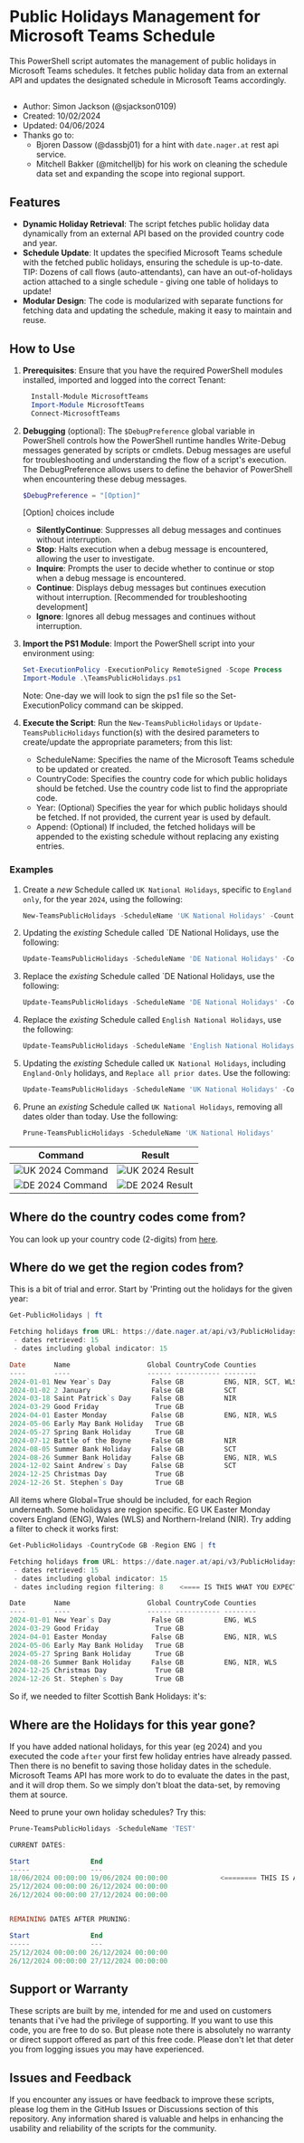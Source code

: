# Public Holidays Management for Microsoft Teams Schedule

This PowerShell script automates the management of public holidays in Microsoft Teams schedules. It fetches public holiday data from an external API and updates the designated schedule in Microsoft Teams accordingly.

##

- Author: Simon Jackson (@sjackson0109)
- Created: 10/02/2024
- Updated: 04/06/2024
- Thanks go to:
  - Bjoren Dassow (@dassbj01) for a hint with `date.nager.at` rest api service.
  - Mitchell Bakker (@mitchelljb) for his work on cleaning the schedule data set and expanding the scope into regional support.


## Features

- **Dynamic Holiday Retrieval**: The script fetches public holiday data dynamically from an external API based on the provided country code and year.
- **Schedule Update**: It updates the specified Microsoft Teams schedule with the fetched public holidays, ensuring the schedule is up-to-date. TIP: Dozens of call flows (auto-attendants), can have an out-of-holidays action attached to a single schedule - giving one table of holidays to update!
- **Modular Design**: The code is modularized with separate functions for fetching data and updating the schedule, making it easy to maintain and reuse.

## How to Use

1. **Prerequisites**: Ensure that you have the required PowerShell modules installed, imported and logged into the correct Tenant:
    ```powershell
      Install-Module MicrosoftTeams
      Import-Module MicrosoftTeams
      Connect-MicrosoftTeams
    ```
3. **Debugging** (optional): The `$DebugPreference` global variable in PowerShell controls how the PowerShell runtime handles Write-Debug messages generated by scripts or cmdlets. Debug messages are useful for troubleshooting and understanding the flow of a script's execution. The DebugPreference allows users to define the behavior of PowerShell when encountering these debug messages.
    ```powershell
    $DebugPreference = "[Option]"
    ```
    [Option]<Options> choices include
    - **SilentlyContinue**: Suppresses all debug messages and continues without interruption.
    - **Stop**: Halts execution when a debug message is encountered, allowing the user to investigate.
    - **Inquire**: Prompts the user to decide whether to continue or stop when a debug message is encountered.
    - **Continue**: Displays debug messages but continues execution without interruption. [Recommended for troubleshooting development]
    - **Ignore**: Ignores all debug messages and continues without interruption.
2. **Import the PS1 Module**: Import the PowerShell script into your environment using:
    ```powershell
    Set-ExecutionPolicy -ExecutionPolicy RemoteSigned -Scope Process
    Import-Module .\TeamsPublicHolidays.ps1
    ```
    Note: One-day we will look to sign the ps1 file so the Set-ExecutionPolicy command can be skipped.

4. **Execute the Script**: Run the `New-TeamsPublicHolidays` or `Update-TeamsPublicHolidays` function(s) with the desired parameters to create/update the appropriate parameters; from this list:
    - ScheduleName: Specifies the name of the Microsoft Teams schedule to be updated or created.
    - CountryCode: Specifies the country code for which public holidays should be fetched. Use the country code list to find the appropriate code.
    - Year: (Optional) Specifies the year for which public holidays should be fetched. If not provided, the current year is used by default.
    - Append: (Optional) If included, the fetched holidays will be appended to the existing schedule without replacing any existing entries.

### Examples

1. Create a *new* Schedule called `UK National Holidays`, specific to `England only`, for the year `2024`, using the following:
   ```powershell
   New-TeamsPublicHolidays -ScheduleName 'UK National Holidays' -CountryCode 'GB' -Region 'ENG'
   ```
2. Updating the *existing* Schedule called `DE National Holidays, use the following:
   ```powershell
   Update-TeamsPublicHolidays -ScheduleName 'DE National Holidays' -CountryCode 'DE' -Year '2026'
   ```
3. Replace the *existing* Schedule called `DE National Holidays, use the following:
   ```powershell
   Update-TeamsPublicHolidays -ScheduleName 'DE National Holidays' -CountryCode 'DE' -Year '2025'
   ```
4. Replace the *existing* Schedule called `English National Holidays`, use the following:
   ```powershell
   Update-TeamsPublicHolidays -ScheduleName 'English National Holidays' -CountryCode 'UK' -Region 'ENG' -Year '2025'
   ```
5. Updating the *existing* Schedule called `UK National Holidays`, including `England-Only` holidays, and `Replace all prior dates`. Use the following:
   ```powershell
   Update-TeamsPublicHolidays -ScheduleName 'UK National Holidays' -CountryCode 'GB' -Region 'ENG' -Year '2025' -Replace
   ```
6. Prune an *existing* Schedule called `UK National Holidays`, removing all dates older than today. Use the following:
   ```powershell
   Prune-TeamsPublicHolidays -ScheduleName 'UK National Holidays'
   ```

|Command|Result|
|---|---|
|![UK 2024 Command](/Examples/UK_2024.png)|![UK 2024 Result](/Examples/UK_2024_Result.png)|
|![DE 2024 Command](/Examples/DE_2024.png)|![DE 2024 Result](/Examples/DE_2024_Result.png)|


## Where do the country codes come from?
You can look up your country code (2-digits) from [here](https://www.iban.com/country-codes).

## Where do we get the region codes from?
This is a bit of trial and error.
Start by 'Printing out the holidays for the given year:
```powershell
Get-PublicHolidays | ft  

Fetching holidays from URL: https://date.nager.at/api/v3/PublicHolidays/2024/GB
 - dates retrieved: 15
 - dates including global indicator: 15

Date       Name                   Global CountryCode Counties
----       ----                   ------ ----------- --------
2024-01-01 New Year`s Day          False GB          ENG, NIR, SCT, WLS
2024-01-02 2 January               False GB          SCT
2024-03-18 Saint Patrick`s Day     False GB          NIR
2024-03-29 Good Friday              True GB
2024-04-01 Easter Monday           False GB          ENG, NIR, WLS
2024-05-06 Early May Bank Holiday   True GB
2024-05-27 Spring Bank Holiday      True GB
2024-07-12 Battle of the Boyne     False GB          NIR
2024-08-05 Summer Bank Holiday     False GB          SCT
2024-08-26 Summer Bank Holiday     False GB          ENG, NIR, WLS
2024-12-02 Saint Andrew`s Day      False GB          SCT
2024-12-25 Christmas Day            True GB
2024-12-26 St. Stephen`s Day        True GB
```
All items where Global=True should be included, for each Region underneath. Some holidays are region specific. EG UK Easter Monday covers England (ENG), Wales (WLS) and Northern-Ireland (NIR). Try adding a filter to check it works first:
```powershell
Get-PublicHolidays -CountryCode GB -Region ENG | ft

Fetching holidays from URL: https://date.nager.at/api/v3/PublicHolidays/2024/GB
 - dates retrieved: 15
 - dates including global indicator: 15
 - dates including region filtering: 8    <==== IS THIS WHAT YOU EXPECT?

Date       Name                   Global CountryCode Counties     
----       ----                   ------ ----------- --------
2024-01-01 New Year`s Day          False GB          ENG, WLS
2024-03-29 Good Friday              True GB
2024-04-01 Easter Monday           False GB          ENG, NIR, WLS
2024-05-06 Early May Bank Holiday   True GB
2024-05-27 Spring Bank Holiday      True GB
2024-08-26 Summer Bank Holiday     False GB          ENG, NIR, WLS
2024-12-25 Christmas Day            True GB
2024-12-26 St. Stephen`s Day        True GB
```

So if, we needed to filter Scottish Bank Holidays: it's:

## Where are the Holidays for this year gone?
If you have added national holidays, for this year (eg 2024) and you executed the code `after` your first few holiday entries have already passed. Then there is no benefit to saving those holiday dates in the schedule. Microsoft Teams API has more work to do to evaluate the dates in the past, and it will drop them. So we simply don't bloat the data-set, by removing them at source.

Need to prune your own holiday schedules? Try this:
```powershell
Prune-TeamsPublicHolidays -ScheduleName 'TEST'

CURRENT DATES:

Start               End
-----               ---
18/06/2024 00:00:00 19/06/2024 00:00:00             <======== THIS IS AN OLD RECORD
25/12/2024 00:00:00 26/12/2024 00:00:00
26/12/2024 00:00:00 27/12/2024 00:00:00


REMAINING DATES AFTER PRUNING:

Start               End
-----               ---
25/12/2024 00:00:00 26/12/2024 00:00:00
26/12/2024 00:00:00 27/12/2024 00:00:00
```


## Support or Warranty
These scripts are built by me, intended for me and used on customers tenants that i've had the privilege of supporting. 
If you want to use this code, you are free to do so. But please note there is absolutely no warranty or direct support offered as part of this free code. Please don't let that deter you from logging issues you may have experienced.

## Issues and Feedback
If you encounter any issues or have feedback to improve these scripts, please log them in the GitHub Issues or Discussions section of this repository. Any information shared is valuable and helps in enhancing the usability and reliability of the scripts for the community.
